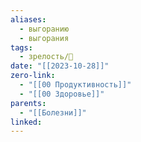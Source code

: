 ```yaml
---
aliases:
  - выгоранию
  - выгорания
tags:
  - зрелость/🌱
date: "[[2023-10-28]]"
zero-link:
  - "[[00 Продуктивность]]"
  - "[[00 Здоровье]]"
parents:
  - "[[Болезни]]"
linked:
---
```

